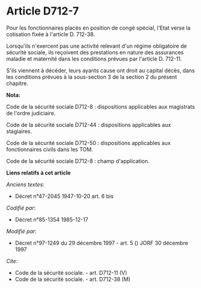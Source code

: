 # Article D712-7

Pour les fonctionnaires placés en position de congé spécial, l'Etat verse la cotisation fixée à l'article D. 712-38.

Lorsqu'ils n'exercent pas une activité relevant d'un régime obligatoire de sécurité sociale, ils reçoivent des prestations en
nature des assurances maladie et maternité dans les conditions prévues par l'article D. 712-11.

S'ils viennent à décéder, leurs ayants cause ont droit au capital décès, dans les conditions prévues à la sous-section 3 de
la section 2 du présent chapitre.

**Nota:**

Code de la sécurité sociale D712-8 : dispositions applicables aux magistrats de l'ordre judiciaire. 

Code de la sécurité sociale D712-44 : dispositions applicables aux stagiaires. 

Code de la sécurité sociale D712-50 : dispositions applicables aux fonctionnaires civils dans les TOM. 

Code de la sécurité sociale D712-8 : champ d'application.

**Liens relatifs à cet article**

_Anciens textes_:

  - Décret n°47-2045 1947-10-20 art. 6 bis

_Codifié par_:

  - Décret n°85-1354 1985-12-17

_Modifié par_:

  - Décret n°97-1249 du 29 décembre 1997 - art. 5 () JORF 30 décembre 1997

_Cite_:

  - Code de la sécurité sociale. - art. D712-11 (V)
  - Code de la sécurité sociale. - art. D712-38 (M)
